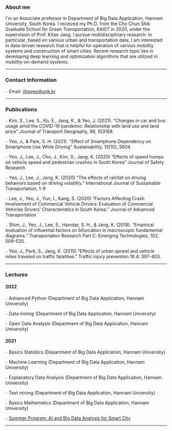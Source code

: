 
### About me

I'm an Associate professor in Department of Big Data Application, Hannam University, South Korea. I received my Ph.D. from the Cho Chun Shik Graduate School for Green Transportation, KAIST in 2020, under the supervision of Prof. Kitae Jang. I pursue multidisciplinary research. In particular, based on various urban and transportation data, I am interested in data-driven research that is helpful for operation of various mobility systems and construction of smart cities. Recent research topic lies in developing deep learning and optimization algorithms that are utilized in mobility-on-demand systems. 

--- 

### Contact Information

`-` Email: jihoyeo@unk.kr

--- 

### Publications

`-` Kim, S., Lee, S., Ko, E., Jang, K., & Yeo, J. (2021). "Changes in car and bus usage amid the COVID-19 pandemic: Relationship with land use and land price" Journal of Transport Geography, 96, 103168.

`-` Yeo, J., & Park, S. H. (2021). "Effect of Smartphone Dependency on Smartphone Use While Driving" Sustainability, 13(10), 5604.

`-` Yeo, J., Lee, J., Cho, J., Kim, D., Jang, K. (2020) “Effects of speed humps on vehicle speed and pedestrian crashes in South Korea” Journal of Safety Research  

`-` Yeo, J., Lee, J., Jang, K. (2020) “The effects of rainfall on driving behaviors based on driving volatility.” International Journal of Sustainable Transportation, 1-9

`-` Lee, J., Yeo, J., Yun, I., Kang, S. (2020) “Factors Affecting Crash Involvement of Commercial Vehicle Drivers: Evaluation of Commercial Vehicles Drivers’ Characteristics in South Korea.”  Journal of Advanced Transportation

`-` Shim, J., Yeo, J., Lee, S., Hamdar, S. H., & Jang, K. (2019). “Empirical evaluation of influential factors on bifurcation in macroscopic fundamental diagrams.” Transportation Research Part C: Emerging Technologies, 102, 509-520.

`-` Yeo, J., Park, S., Jang, K. (2015) “Effects of urban sprawl and vehicle miles traveled on traffic fatalities.” Traffic injury prevention 16.4: 397-403. 

---

### Lectures

#### 2022

`-` Advanced Python (Department of Big Data Application, Hannam University)

`-` Data mining (Department of Big Data Application, Hannam University)

`-` Open Data Analysis (Department of Big Data Application, Hannam University)

#### 2021

`-` Basics Statistics (Department of Big Data Application, Hannam University)

`-` Machine Learning (Department of Big Data Application, Hannam University)

`-` Explanatory Data Analysis (Department of Big Data Application, Hannam University)

`-` Text mining (Department of Big Data Application, Hannam University)

`-` Basics Mathematics (Department of Big Data Application, Hannam University)

`-` [Summer Program: AI and Big Data Analysis for Smart City](https://dataonair.or.kr/bigjob/)

---

